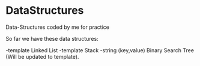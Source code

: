 # DataStructures
Data-Structures coded by me for practice

So far we have these data structures:

-template Linked List
-template Stack
-string (key,value) Binary Search Tree (Will be updated to template).
 
